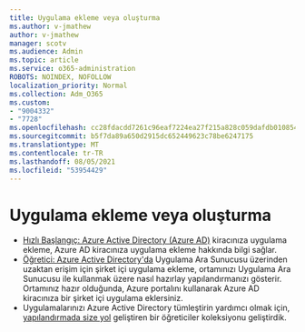 ```yaml
---
title: Uygulama ekleme veya oluşturma
ms.author: v-jmathew
author: v-jmathew
manager: scotv
ms.audience: Admin
ms.topic: article
ms.service: o365-administration
ROBOTS: NOINDEX, NOFOLLOW
localization_priority: Normal
ms.collection: Adm_O365
ms.custom:
- "9004332"
- "7728"
ms.openlocfilehash: cc28fdacdd7261c96eaf7224ea27f215a828c059dafdb01085434d06551c6e0b
ms.sourcegitcommit: b5f7da89a650d2915dc652449623c78be6247175
ms.translationtype: MT
ms.contentlocale: tr-TR
ms.lasthandoff: 08/05/2021
ms.locfileid: "53954429"
---
```

# <a name="adding-or-creating-an-application"></a>Uygulama ekleme veya oluşturma

- [Hızlı Başlangıç: Azure Active Directory (Azure AD)](https://docs.microsoft.com/azure/active-directory/manage-apps/add-application-portal) kiracınıza uygulama ekleme, Azure AD kiracınıza uygulama ekleme hakkında bilgi sağlar.
- [Öğretici: Azure Active Directory'da](https://docs.microsoft.com/azure/active-directory/manage-apps/application-proxy-add-on-premises-application) Uygulama Ara Sunucusu üzerinden uzaktan erişim için şirket içi uygulama ekleme, ortamınızı Uygulama Ara Sunucusu ile kullanmak üzere nasıl hazırlay yapılandırmanızı gösterir. Ortamınız hazır olduğunda, Azure portalını kullanarak Azure AD kiracınıza bir şirket içi uygulama eklersiniz.
- Uygulamalarınızı Azure Active Directory tümleştirin yardımcı olmak için, [yapılandırmada size yol](https://docs.microsoft.com/azure/active-directory/saas-apps/tutorial-list) geliştiren bir öğreticiler koleksiyonu geliştirdik.
